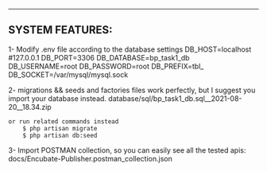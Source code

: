 
-------------------------
SYSTEM FEATURES:
-------------------------
1- Modify .env file according to the database settings
        DB_HOST=localhost   #127.0.0.1
        DB_PORT=3306
        DB_DATABASE=bp_task1_db
        DB_USERNAME=root
        DB_PASSWORD=root
        DB_PREFIX=tbl_
        DB_SOCKET=/var/mysql/mysql.sock


2- migrations && seeds and factories files work perfectly, but I suggest you import your database instead.
    database/sql/bp_task1_db.sql__2021-08-20__18.34.zip
    
    or run related commands instead
        $ php artisan migrate     
        $ php artisan db:seed

3- Import POSTMAN collection, so you can easily see all the tested apis:
    docs/Encubate-Publisher.postman_collection.json
